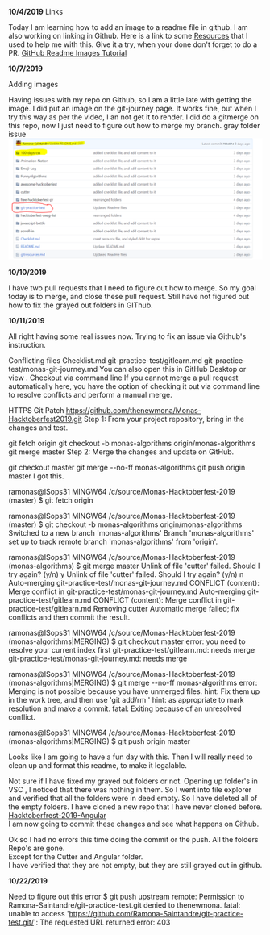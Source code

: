 **10/4/2019** Links

Today I am learning how to add an image to a readme file in github.
I am also working on linking in Github.
Here is a link to some [Resources](gitresources.md) that I used to help me with this. 
Give it a try, when your done don't forget to do a PR. 
[GitHub Readme Images Tutorial ](https://www.youtube.com/watch?v=hHbWF1Bvgf4)

**10/7/2019** 

Adding images 

Having issues with my repo on Github, so I am a little late with getting the image. 
I did put an image on the git-journey page.
It works fine, but when I try this way as per the video, I an not get it to render. 
I did do a gitmerge on this repo, now I just need to figure out how to merge my branch. 
gray folder issue <img src= "./git-practice-test/images/github-gray-folder.png">

 **10/10/2019**  

I have two pull requests that I need to figure out how to merge. 
So my goal today is to merge, and close these pull request. 
Still have not figured out how to fix the grayed out folders in GIThub. 

**10/11/2019**

All right having some real issues now. 
Trying to fix an issue via Github's instruction. 

Conflicting files
Checklist.md
git-practice-test/gitlearn.md
git-practice-test/monas-git-journey.md
 You can also open this in GitHub Desktop or view .
Checkout via command line
If you cannot merge a pull request automatically here, you have the option of checking it out via command line to resolve conflicts and perform a manual merge.

HTTPS
Git
Patch
https://github.com/thenewmona/Monas-Hacktoberfest2019.git
Step 1: From your project repository, bring in the changes and test.

git fetch origin
git checkout -b monas-algorithms origin/monas-algorithms
git merge master
Step 2: Merge the changes and update on GitHub.

git checkout master
git merge --no-ff monas-algorithms
git push origin master
I got this. 


ramonas@ISops31 MINGW64 /c/source/Monas-Hacktoberfest-2019 (master)
$ git fetch origin

ramonas@ISops31 MINGW64 /c/source/Monas-Hacktoberfest-2019 (master)
$ git checkout -b monas-algorithms origin/monas-algorithms
Switched to a new branch 'monas-algorithms'
Branch 'monas-algorithms' set up to track remote branch 'monas-algorithms' from 'origin'.

ramonas@ISops31 MINGW64 /c/source/Monas-Hacktoberfest-2019 (monas-algorithms)
$ git merge master
Unlink of file 'cutter' failed. Should I try again? (y/n) y
Unlink of file 'cutter' failed. Should I try again? (y/n) n
Auto-merging git-practice-test/monas-git-journey.md
CONFLICT (content): Merge conflict in git-practice-test/monas-git-journey.md
Auto-merging git-practice-test/gitlearn.md
CONFLICT (content): Merge conflict in git-practice-test/gitlearn.md
Removing cutter
Automatic merge failed; fix conflicts and then commit the result.



ramonas@ISops31 MINGW64 /c/source/Monas-Hacktoberfest-2019 (monas-algorithms|MERGING)
$ git checkout master
error: you need to resolve your current index first
git-practice-test/gitlearn.md: needs merge
git-practice-test/monas-git-journey.md: needs merge

ramonas@ISops31 MINGW64 /c/source/Monas-Hacktoberfest-2019 (monas-algorithms|MERGING)
$ git merge --no-ff monas-algorithms
error: Merging is not possible because you have unmerged files.
hint: Fix them up in the work tree, and then use 'git add/rm <file>'
hint: as appropriate to mark resolution and make a commit.
fatal: Exiting because of an unresolved conflict.

ramonas@ISops31 MINGW64 /c/source/Monas-Hacktoberfest-2019 (monas-algorithms|MERGING)
$ git push origin master

Looks like I am going to have a fun day with this.
Then I will really need to clean up and format this readme, to make it legalable.  

Not sure if I have fixed my grayed out folders or not. 
Opening up folder's in VSC , I noticed that there was nothing in them. 
So I went into file explorer and verified that all the folders were in deed empty. 
So I have deleted all of the empty folders. 
I have cloned a new repo that I have never cloned before. 
[Hacktoberfrest-2019-Angular](https://github.com/thenewmona/hacktoberfest-2019-angular.git)  
I am now going to commit these changes and see what happens on Github. 

Ok so I had no errors this time doing the commit or the push.
All the folders Repo's are gone.  
Except for the Cutter and Angular folder.   
I have verified that they are not empty, but they are still grayed out in github. 

**10/22/2019**

Need to figure out this error
$ git push upstream
remote: Permission to Ramona-Saintandre/git-practice-test.git denied to thenewmona.
fatal: unable to access 'https://github.com/Ramona-Saintandre/git-practice-test.git/': The requested URL returned error: 403